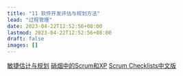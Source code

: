 ```yaml
---
title: "11 软件开发评估与规划方法"
lead: "过程管理"
date: 2023-04-22T12:52:56+08:00
lastmod: 2023-04-22T12:52:56+08:00
draft: false
images: []
---
```


[敏捷估计与规划](https://book.douban.com/subject/2188111/)
[硝烟中的Scrum和XP](https://www.infoq.cn/article/scrum-xp-from-the-trenches)
[Scrum Checklists中文版](https://www.infoq.cn/article/scrum-checklists)
